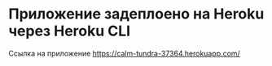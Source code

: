# Приложение задеплоено на Heroku через Heroku CLI
Ссылка на приложение https://calm-tundra-37364.herokuapp.com/